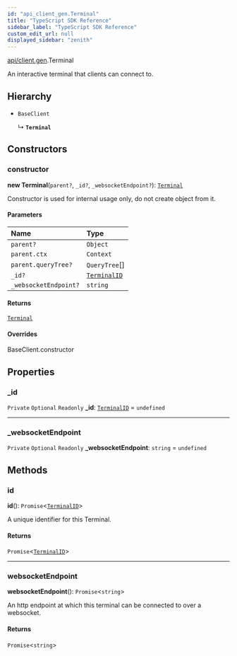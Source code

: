 ```yaml
---
id: "api_client_gen.Terminal"
title: "TypeScript SDK Reference"
sidebar_label: "TypeScript SDK Reference"
custom_edit_url: null
displayed_sidebar: "zenith"
---
```


[api/client.gen](../modules/api_client_gen.md).Terminal

An interactive terminal that clients can connect to.

## Hierarchy

- `BaseClient`

  ↳ **`Terminal`**

## Constructors

### constructor

**new Terminal**(`parent?`, `_id?`, `_websocketEndpoint?`): [`Terminal`](api_client_gen.Terminal.md)

Constructor is used for internal usage only, do not create object from it.

#### Parameters

| Name | Type |
| :------ | :------ |
| `parent?` | `Object` |
| `parent.ctx` | `Context` |
| `parent.queryTree?` | `QueryTree`[] |
| `_id?` | [`TerminalID`](../modules/api_client_gen.md#terminalid) |
| `_websocketEndpoint?` | `string` |

#### Returns

[`Terminal`](api_client_gen.Terminal.md)

#### Overrides

BaseClient.constructor

## Properties

### \_id

 `Private` `Optional` `Readonly` **\_id**: [`TerminalID`](../modules/api_client_gen.md#terminalid) = `undefined`

___

### \_websocketEndpoint

 `Private` `Optional` `Readonly` **\_websocketEndpoint**: `string` = `undefined`

## Methods

### id

**id**(): `Promise`\<[`TerminalID`](../modules/api_client_gen.md#terminalid)\>

A unique identifier for this Terminal.

#### Returns

`Promise`\<[`TerminalID`](../modules/api_client_gen.md#terminalid)\>

___

### websocketEndpoint

**websocketEndpoint**(): `Promise`\<`string`\>

An http endpoint at which this terminal can be connected to over a websocket.

#### Returns

`Promise`\<`string`\>
